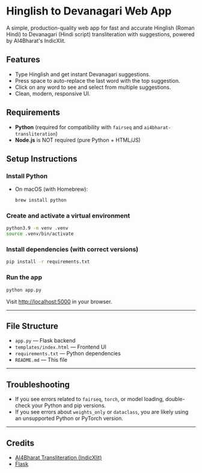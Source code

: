 # Hinglish to Devanagari Web App

A simple, production-quality web app for fast and accurate Hinglish (Roman Hindi) to Devanagari (Hindi script) transliteration with suggestions, powered by AI4Bharat's IndicXlit.

## Features
- Type Hinglish and get instant Devanagari suggestions.
- Press space to auto-replace the last word with the top suggestion.
- Click on any word to see and select from multiple suggestions.
- Clean, modern, responsive UI.

## Requirements
- **Python** (required for compatibility with `fairseq` and `ai4bharat-transliteration`)
- **Node.js** is NOT required (pure Python + HTML/JS)

## Setup Instructions

### Install Python
- On macOS (with Homebrew):
  ```bash
  brew install python
  ```


### Create and activate a virtual environment
```bash
python3.9 -m venv .venv
source .venv/bin/activate
```

### Install dependencies (with correct versions)
```bash
pip install -r requirements.txt
```

### Run the app
```bash
python app.py
```

Visit [http://localhost:5000](http://localhost:5000) in your browser.

---

## File Structure
- `app.py` — Flask backend
- `templates/index.html` — Frontend UI
- `requirements.txt` — Python dependencies
- `README.md` — This file

---

## Troubleshooting
- If you see errors related to `fairseq`, `torch`, or model loading, double-check your Python and pip versions.
- If you see errors about `weights_only` or `dataclass`, you are likely using an unsupported Python or PyTorch version.

---

## Credits
- [AI4Bharat Transliteration (IndicXlit)](https://github.com/AI4Bharat/IndicTrans)
- [Flask](https://flask.palletsprojects.com/) 